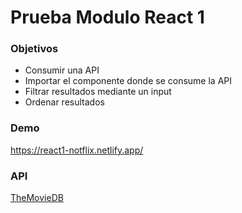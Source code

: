 # Prueba Modulo React 1

### Objetivos
- Consumir una API
- Importar el componente donde se consume la API
- Filtrar resultados mediante un input
- Ordenar resultados

### Demo
https://react1-notflix.netlify.app/


### API
[TheMovieDB](https://developers.themoviedb.org/3/getting-started/introduction "API")

